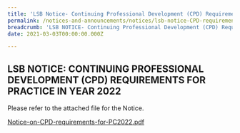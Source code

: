 ```yaml
---
title: 'LSB Notice- Continuing Professional Development (CPD) Requirements for Practice in Year 2022'
permalink: /notices-and-announcements/notices/lsb-notice-CPD-requirements-for-practice-2022/
breadcrumb: 'LSB NOTICE- Continuing Professional Development (CPD) Requirements for Practice in Year 2022'
date: 2021-03-03T00:00:00.000Z

---
```



## LSB NOTICE: CONTINUING PROFESSIONAL DEVELOPMENT (CPD) REQUIREMENTS FOR PRACTICE IN YEAR 2022

Please refer to the attached file for the Notice. 

[Notice-on-CPD-requirements-for-PC2022.pdf](https://github.com/isomerpages/mlaw-lsb/files/6074889/Notice-on-CPD-requirements-for-PC2022.pdf)
